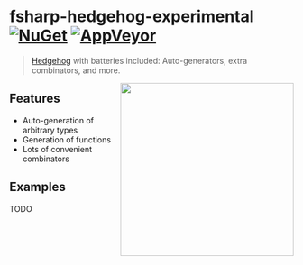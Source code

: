 fsharp-hedgehog-experimental [![NuGet][nuget-shield]][nuget] [![AppVeyor][appveyor-shield]][appveyor]
========

> [Hedgehog][hedgehog] with batteries included: Auto-generators, extra combinators, and more.

<img src="https://github.com/cmeeren/fsharp-hedgehog-experimental/raw/master/img/SQUARE_hedgehog_615x615.png" width="307" align="right"/>

## Features

- Auto-generation of arbitrary types
- Generation of functions
- Lots of convenient combinators

## Examples

TODO


 [hedgehog]: https://github.com/hedgehogqa/fsharp-hedgehog

 [nuget]: https://www.nuget.org/packages/Hedgehog.Experimental/
 [nuget-shield]: https://img.shields.io/nuget/dt/Hedgehog.Experimental.svg?style=flat

 [appveyor]: https://ci.appveyor.com/project/cmeeren/fsharp-hedgehog-experimental/
 [appveyor-shield]: https://ci.appveyor.com/api/projects/status/9j83svr5wu0ydr23/branch/master?svg=true
